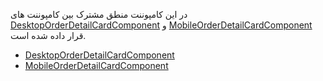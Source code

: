 <div class="dp-doc-container"">

<div class="dp-doc-tags">

<div class="mobile-version"></div>
<div class="desktop-version"></div>
<div class="no-template"></div>

</div>

<div class="dp-doc-body">

در این کامپوننت منطق مشترک بین کامپوننت های
 [DesktopOrderDetailCardComponent](DesktopOrderDetailCardComponent.html#readme)
و
 [MobileOrderDetailCardComponent](MobileOrderDetailCardComponent.html#readme)
قرار داده شده است.
 
</div>

<div class="dp-doc-links">

<div class="children"></div>

+ [DesktopOrderDetailCardComponent](DesktopOrderDetailCardComponent.html#readme)
+ [MobileOrderDetailCardComponent](MobileOrderDetailCardComponent.html#readme)


</div>


</div> 


